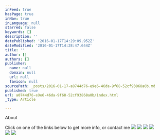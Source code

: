 ```yaml
---
inFeed: true
hasPage: true
inNav: true
inLanguage: null
starred: false
keywords: []
description: ''
datePublished: '2016-01-17T14:29:09.952Z'
dateModified: '2016-01-17T14:28:47.644Z'
title: ''
author: []
authors: []
publisher:
  name: null
  domain: null
  url: null
  favicon: null
sourcePath: _posts/2016-01-17-a0744d76-e9e6-46da-9f68-52cf93868a0b.md
published: true
url: a0744d76-e9e6-46da-9f68-52cf93868a0b/index.html
_type: Article

---
```

About

Click on one of the links below to get more info, or contact me
![](https://the-grid-user-content.s3-us-west-2.amazonaws.com/33d3de6d-3007-4cd9-a3c7-552a09866b72.png)
![](https://the-grid-user-content.s3-us-west-2.amazonaws.com/c6dfee61-1881-4b85-b954-de9bd5ab8104.png)
![](https://the-grid-user-content.s3-us-west-2.amazonaws.com/6a3fdbd8-91ba-459e-bd96-06e4e197685f.png)
![](https://the-grid-user-content.s3-us-west-2.amazonaws.com/3f52e138-d96d-4884-adf2-ec7d822f463b.png)
![](https://the-grid-user-content.s3-us-west-2.amazonaws.com/62f07957-f4a5-4176-bc1f-bb1b16042ac1.png)
![](https://the-grid-user-content.s3-us-west-2.amazonaws.com/3ee78b70-2d2a-4f9b-9669-a288cd57abaa.png)